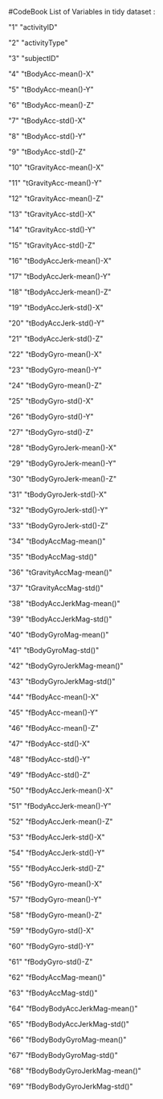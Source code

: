 #CodeBook
List of Variables in tidy dataset :

"1" "activityID"

"2" "activityType"

"3" "subjectID"

"4" "tBodyAcc-mean()-X"

"5" "tBodyAcc-mean()-Y"

"6" "tBodyAcc-mean()-Z"

"7" "tBodyAcc-std()-X"

"8" "tBodyAcc-std()-Y"

"9" "tBodyAcc-std()-Z"

"10" "tGravityAcc-mean()-X"

"11" "tGravityAcc-mean()-Y"

"12" "tGravityAcc-mean()-Z"

"13" "tGravityAcc-std()-X"

"14" "tGravityAcc-std()-Y"

"15" "tGravityAcc-std()-Z"

"16" "tBodyAccJerk-mean()-X"

"17" "tBodyAccJerk-mean()-Y"

"18" "tBodyAccJerk-mean()-Z"

"19" "tBodyAccJerk-std()-X"

"20" "tBodyAccJerk-std()-Y"

"21" "tBodyAccJerk-std()-Z"

"22" "tBodyGyro-mean()-X"

"23" "tBodyGyro-mean()-Y"

"24" "tBodyGyro-mean()-Z"

"25" "tBodyGyro-std()-X"

"26" "tBodyGyro-std()-Y"

"27" "tBodyGyro-std()-Z"

"28" "tBodyGyroJerk-mean()-X"

"29" "tBodyGyroJerk-mean()-Y"

"30" "tBodyGyroJerk-mean()-Z"

"31" "tBodyGyroJerk-std()-X"

"32" "tBodyGyroJerk-std()-Y"

"33" "tBodyGyroJerk-std()-Z"

"34" "tBodyAccMag-mean()"

"35" "tBodyAccMag-std()"

"36" "tGravityAccMag-mean()"

"37" "tGravityAccMag-std()"

"38" "tBodyAccJerkMag-mean()"

"39" "tBodyAccJerkMag-std()"

"40" "tBodyGyroMag-mean()"

"41" "tBodyGyroMag-std()"

"42" "tBodyGyroJerkMag-mean()"

"43" "tBodyGyroJerkMag-std()"

"44" "fBodyAcc-mean()-X"

"45" "fBodyAcc-mean()-Y"

"46" "fBodyAcc-mean()-Z"

"47" "fBodyAcc-std()-X"

"48" "fBodyAcc-std()-Y"

"49" "fBodyAcc-std()-Z"

"50" "fBodyAccJerk-mean()-X"

"51" "fBodyAccJerk-mean()-Y"

"52" "fBodyAccJerk-mean()-Z"

"53" "fBodyAccJerk-std()-X"

"54" "fBodyAccJerk-std()-Y"

"55" "fBodyAccJerk-std()-Z"

"56" "fBodyGyro-mean()-X"

"57" "fBodyGyro-mean()-Y"

"58" "fBodyGyro-mean()-Z"

"59" "fBodyGyro-std()-X"

"60" "fBodyGyro-std()-Y"

"61" "fBodyGyro-std()-Z"

"62" "fBodyAccMag-mean()"

"63" "fBodyAccMag-std()"

"64" "fBodyBodyAccJerkMag-mean()"

"65" "fBodyBodyAccJerkMag-std()"

"66" "fBodyBodyGyroMag-mean()"

"67" "fBodyBodyGyroMag-std()"

"68" "fBodyBodyGyroJerkMag-mean()"

"69" "fBodyBodyGyroJerkMag-std()"

